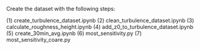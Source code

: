 Create the dataset with the following steps:

(1) create_turbulence_dataset.ipynb
(2) clean_turbulence_dataset.ipynb
(3) calculate_roughness_height.ipynb
(4) add_z0_to_turbulence_dataset.ipynb
(5) create_30min_avg.ipynb 
(6) most_sensitivity.py
(7) most_sensitivity_coare.py